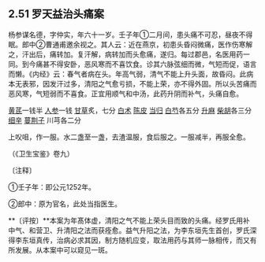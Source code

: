 ## 2.51 罗天益治头痛案

杨参谋名德，字仲实，年六十一岁。壬子年①二月间，患头痛不可忍，昼夜不得眠。郎中②曹通甫邀余视之。其人云：近在燕京，初患头昏闷微痛，医作伤寒解之，汗出后，痛转加。复汗解，病转加而头愈痛，遂归。每过郡邑，名医用药一同。到今痛甚不得安卧，恶风寒而不喜饮食。诊其六脉弦细而微，气短而促，语言而懒。《内经》云：春气者病在头。年高气弱，清气不能上升头面，故昏闷。此病本无表邪，因发汗过多，清阳之气愈亏损，不能上荣，亦不得外固。所以头苦痛而恶风寒，气短弱而不喜食。正宜用顺气和中汤，此药升阴而补气，头痛自愈。

[黄芪](https://www.gmzyjc.com/read/bc/bc17-0.1.4.0.0.md)一钱半 [人参](https://www.gmzyjc.com/read/bc/bc17-0.1.1.0.0.md)一钱 [甘草](https://www.gmzyjc.com/read/bc/bc17-0.1.8.0.0.md)炙，七分 [白术](https://www.gmzyjc.com/read/bc/bc17-0.1.5.0.0.md) [陈皮](https://www.gmzyjc.com/read/bc/bc11-0.0.1.0.0.md) [当归](https://www.gmzyjc.com/read/bc/bc17-0.3.3.0.0.md) [白芍](https://www.gmzyjc.com/read/bc/bc17-0.3.4.0.0.md)各五分 [升麻](https://www.gmzyjc.com/read/bc/bc01-1.2.10.0.0.md) [柴胡](https://www.gmzyjc.com/read/bc/bc01-1.2.9.0.0.md)各三分 [细辛](https://www.gmzyjc.com/read/bc/bc01-1.1.9.0.0.md) [蔓荆子](https://www.gmzyjc.com/read/bc/bc01-1.2.7.0.0.md) 川芎各二分

上㕮咀，作一服。水二盏至一盏，去渣温服，食后服之。一服减半，再服全愈。

（《卫生宝鉴》卷九）

〔注释〕

①壬子年：即公元1252年。

②郎中：原为官名，此处当指医生。

**〔评按〕**本案为年髙体虚，清阳之气不能上荣头目而致的头痛。经罗氏用补中气、和营卫、升清阳之法而获痊愈。益气升阳之法，为李东垣先生首创，罗氏深得李东垣真传，治病必求其因，制方随机应变，取法用药与其师一脉相传，而又有所发展。从本案中可以窥见一斑。
